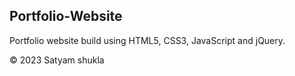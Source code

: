 ## Portfolio-Website
Portfolio website build using HTML5, CSS3, JavaScript and jQuery.





© 2023 Satyam shukla


